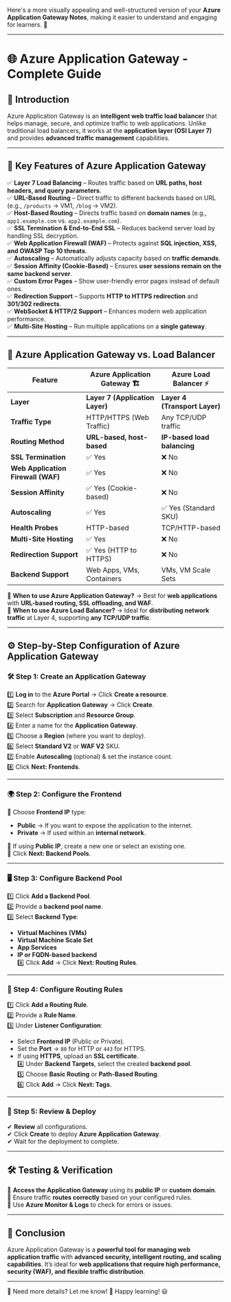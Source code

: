 Here's a more visually appealing and well-structured version of your **Azure Application Gateway Notes**, making it easier to understand and engaging for learners. 🚀  

---

# **🌐 Azure Application Gateway - Complete Guide**  

## **🔹 Introduction**  
Azure Application Gateway is an **intelligent web traffic load balancer** that helps manage, secure, and optimize traffic to web applications. Unlike traditional load balancers, it works at the **application layer (OSI Layer 7)** and provides **advanced traffic management** capabilities.

---

## **🚀 Key Features of Azure Application Gateway**  

✅ **Layer 7 Load Balancing** – Routes traffic based on **URL paths, host headers, and query parameters**.  
✅ **URL-Based Routing** – Direct traffic to different backends based on URL (e.g., `/products` → VM1, `/blog` → VM2).  
✅ **Host-Based Routing** – Directs traffic based on **domain names** (e.g., `app1.example.com` vs. `app2.example.com`).  
✅ **SSL Termination & End-to-End SSL** – Reduces backend server load by handling SSL decryption.  
✅ **Web Application Firewall (WAF)** – Protects against **SQL injection, XSS, and OWASP Top 10 threats**.  
✅ **Autoscaling** – Automatically adjusts capacity based on **traffic demands**.  
✅ **Session Affinity (Cookie-Based)** – Ensures **user sessions remain on the same backend server**.  
✅ **Custom Error Pages** – Show user-friendly error pages instead of default ones.  
✅ **Redirection Support** – Supports **HTTP to HTTPS redirection** and **301/302 redirects**.  
✅ **WebSocket & HTTP/2 Support** – Enhances modern web application performance.  
✅ **Multi-Site Hosting** – Run multiple applications on a **single gateway**.  

---

## **🔄 Azure Application Gateway vs. Load Balancer**  

| Feature | **Azure Application Gateway** 🏗 | **Azure Load Balancer** ⚡ |
|---------|--------------------------------|--------------------------|
| **Layer** | **Layer 7 (Application Layer)** | **Layer 4 (Transport Layer)** |
| **Traffic Type** | HTTP/HTTPS (Web Traffic) | Any TCP/UDP traffic |
| **Routing Method** | **URL-based, host-based** | **IP-based load balancing** |
| **SSL Termination** | ✅ Yes | ❌ No |
| **Web Application Firewall (WAF)** | ✅ Yes | ❌ No |
| **Session Affinity** | ✅ Yes (Cookie-based) | ❌ No |
| **Autoscaling** | ✅ Yes | ✅ Yes (Standard SKU) |
| **Health Probes** | HTTP-based | TCP/HTTP-based |
| **Multi-Site Hosting** | ✅ Yes | ❌ No |
| **Redirection Support** | ✅ Yes (HTTP to HTTPS) | ❌ No |
| **Backend Support** | Web Apps, VMs, Containers | VMs, VM Scale Sets |

🔹 **When to use Azure Application Gateway?** → Best for **web applications** with **URL-based routing, SSL offloading, and WAF**.  
🔹 **When to use Azure Load Balancer?** → Ideal for **distributing network traffic** at Layer 4, supporting **any TCP/UDP traffic**.  

---

## **⚙️ Step-by-Step Configuration of Azure Application Gateway**  

### **🛠 Step 1: Create an Application Gateway**  
1️⃣ **Log in** to the **Azure Portal** → Click **Create a resource**.  
2️⃣ Search for **Application Gateway** → Click **Create**.  
3️⃣ Select **Subscription** and **Resource Group**.  
4️⃣ Enter a name for the **Application Gateway**.  
5️⃣ Choose a **Region** (where you want to deploy).  
6️⃣ Select **Standard V2** or **WAF V2** SKU.  
7️⃣ Enable **Autoscaling** (optional) & set the instance count.  
8️⃣ Click **Next: Frontends**.  

---

### **🌍 Step 2: Configure the Frontend**  
🔹 Choose **Frontend IP** type:  
- **Public** → If you want to expose the application to the internet.  
- **Private** → If used within an **internal network**.  

🔹 If using **Public IP**, create a new one or select an existing one.  
🔹 Click **Next: Backend Pools**.  

---

### **🖥 Step 3: Configure Backend Pool**  
1️⃣ Click **Add a Backend Pool**.  
2️⃣ Provide a **backend pool name**.  
3️⃣ Select **Backend Type**:  
   - **Virtual Machines (VMs)**  
   - **Virtual Machine Scale Set**  
   - **App Services**  
   - **IP or FQDN-based backend**  
4️⃣ Click **Add** → Click **Next: Routing Rules**.  

---

### **🔀 Step 4: Configure Routing Rules**  
1️⃣ Click **Add a Routing Rule**.  
2️⃣ Provide a **Rule Name**.  
3️⃣ Under **Listener Configuration**:  
   - Select **Frontend IP** (Public or Private).  
   - Set the **Port** → `80` for HTTP or `443` for HTTPS.  
   - If using **HTTPS**, upload an **SSL certificate**.  
4️⃣ Under **Backend Targets**, select the created **backend pool**.  
5️⃣ Choose **Basic Routing** or **Path-Based Routing**.  
6️⃣ Click **Add** → Click **Next: Tags**.  

---

### **🚀 Step 5: Review & Deploy**  
✔ **Review** all configurations.  
✔ Click **Create** to deploy **Azure Application Gateway**.  
✔ Wait for the deployment to complete.  

---

## **🛠 Testing & Verification**  
📌 **Access the Application Gateway** using its **public IP** or **custom domain**.  
📌 Ensure traffic **routes correctly** based on your configured rules.  
📌 Use **Azure Monitor & Logs** to check for errors or issues.  

---

## **🎯 Conclusion**  
Azure Application Gateway is a **powerful tool for managing web application traffic** with **advanced security, intelligent routing, and scaling capabilities**. It’s ideal for **web applications that require high performance, security (WAF), and flexible traffic distribution**.

---

🚀 Need more details? Let me know! 🎯 Happy learning! 😃